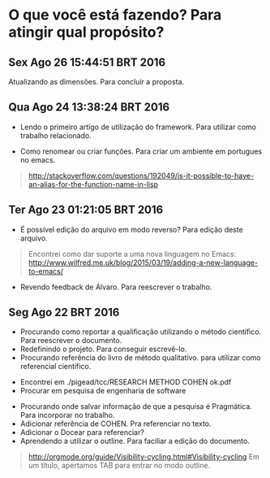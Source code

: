 # O que você está fazendo? Para atingir qual propósito?

## Sex Ago 26 15:44:51 BRT 2016

Atualizando as dimensões. Para concluir a proposta.


## Qua Ago 24 13:38:24 BRT 2016

- Lendo o primeiro artigo de utilização do framework. Para utilizar como trabalho relacionado.

- Como renomear ou criar funções. Para criar um ambiente em portugues no emacs.
> http://stackoverflow.com/questions/192049/is-it-possible-to-have-an-alias-for-the-function-name-in-lisp



## Ter Ago 23 01:21:05 BRT 2016 ##

- É possível edição do arquivo em modo reverso? Para edição deste arquivo.
> Encontrei como dar suporte a uma nova linguagem no Emacs: http://www.wilfred.me.uk/blog/2015/03/19/adding-a-new-language-to-emacs/

- Revendo feedback de Álvaro. Para reescrever o trabalho.


## Seg Ago 22 BRT 2016 ##

- Procurando como reportar a qualificação utilizando o método científico. Para reescrever o documento.
- Redefinindo o projeto. Para conseguir escrevê-lo.
- Procurando referência do livro de método qualitativo. para utilizar como referencial científico.
 * Encontrei em ./pigead/tcc/RESEARCH METHOD COHEN ok.pdf
 * Procurar em pesquisa de engenharia de software
- Procurando onde salvar informação de que a pesquisa é Pragmática. Para incorporar no trabalho.
- Adicionar referência de COHEN. Pra referenciar no texto.
- Adicionar o Docear para referenciar? 
- Aprendendo a utilizar o outline. Para faciliar a edição do documento.
> http://orgmode.org/guide/Visibility-cycling.html#Visibility-cycling Em um título, apertamos TAB para entrar no modo outline.



